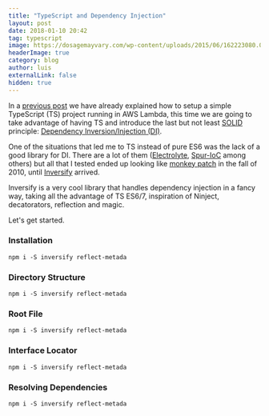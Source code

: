 ```yaml
---
title: "TypeScript and Dependency Injection"
layout: post
date: 2018-01-10 20:42
tag: typescript
image: https://dosagemayvary.com/wp-content/uploads/2015/06/162223080.0.jpg
headerImage: true
category: blog
author: luis
externalLink: false
hidden: true
---
```


In a [previous post](http://develoser.mx/blog/typescript-aws) we have already explained how to setup a simple TypeScript (TS) project running in AWS Lambda, this time we are going to take advantage of having TS and introduce the last but not least <a href="https://en.wikipedia.org/wiki/SOLID_(object-oriented_design)" target="_blank">SOLID</a> principle: <a href="https://en.wikipedia.org/wiki/Dependency_injection" target="_blank">Dependency Inversion/Injection (DI)</a>.

One of the situations that led me to TS instead of pure ES6 was the lack of a good library for DI. There are a lot of them ([Electrolyte](https://github.com/jaredhanson/electrolyte), [Spur-IoC](https://github.com/opentable/spur-ioc) among others) but all that I tested ended up looking like [monkey patch](https://en.wikipedia.org/wiki/Monkey_patch) in the fall of 2010, until [Inversify](http://inversify.io) arrived.


Inversify is a very cool library that handles dependency injection in a fancy way, taking all the advantage of TS ES6/7, inspiration of Ninject, decatorators, reflection and magic.

Let's get started.

### Installation

```shell
npm i -S inversify reflect-metada
```

### Directory Structure

```shell
npm i -S inversify reflect-metada
```

### Root File

```shell
npm i -S inversify reflect-metada
```

### Interface Locator

```shell
npm i -S inversify reflect-metada
```

### Resolving Dependencies

```shell
npm i -S inversify reflect-metada
```
